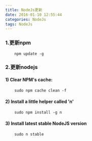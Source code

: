```yaml
---
title: NodeJs更新
date: 2016-01-10 12:55:44
categories: NodeJs
tags: NodeJs
---
```

### 1.更新npm
``` linux
    npm update -g
```
<!--more-->
### 2.更新nodejs
#### 1) Clear NPM's cache:
``` linux
    sudo npm cache clean -f
```
#### 2) Install a little helper called 'n'
``` linux
    sudo npm install -g n
```
#### 3) Install latest stable NodeJS version
``` linux
    sudo n stable
```